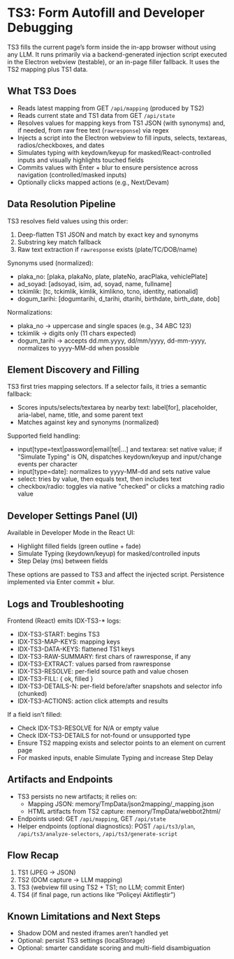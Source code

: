 # TS3: Form Autofill and Developer Debugging

TS3 fills the current page’s form inside the in-app browser without using any LLM. It runs primarily via a backend-generated injection script executed in the Electron webview (testable), or an in-page filler fallback. It uses the TS2 mapping plus TS1 data.

## What TS3 Does
- Reads latest mapping from GET `/api/mapping` (produced by TS2)
- Reads current state and TS1 data from GET `/api/state`
- Resolves values for mapping keys from TS1 JSON (with synonyms) and, if needed, from raw free text (`rawresponse`) via regex
- Injects a script into the Electron webview to fill inputs, selects, textareas, radios/checkboxes, and dates
- Simulates typing with keydown/keyup for masked/React-controlled inputs and visually highlights touched fields
- Commits values with Enter + blur to ensure persistence across navigation (controlled/masked inputs)
- Optionally clicks mapped actions (e.g., Next/Devam)

## Data Resolution Pipeline
TS3 resolves field values using this order:
1) Deep-flatten TS1 JSON and match by exact key and synonyms
2) Substring key match fallback
3) Raw text extraction if `rawresponse` exists (plate/TC/DOB/name)

Synonyms used (normalized):
- plaka_no: [plaka, plakaNo, plate, plateNo, aracPlaka, vehiclePlate]
- ad_soyad: [adsoyad, isim, ad, soyad, name, fullname]
- tckimlik: [tc, tckimlik, kimlik, kimlikno, tcno, identity, nationalid]
- dogum_tarihi: [dogumtarihi, d_tarihi, dtarihi, birthdate, birth_date, dob]

Normalizations:
- plaka_no → uppercase and single spaces (e.g., 34 ABC 123)
- tckimlik → digits only (11 chars expected)
- dogum_tarihi → accepts dd.mm.yyyy, dd/mm/yyyy, dd-mm-yyyy, normalizes to yyyy-MM-dd when possible

## Element Discovery and Filling
TS3 first tries mapping selectors. If a selector fails, it tries a semantic fallback:
- Scores inputs/selects/textarea by nearby text: label[for], placeholder, aria-label, name, title, and some parent text
- Matches against key and synonyms (normalized)

Supported field handling:
- input[type=text|password|email|tel|...] and textarea: set native value; if "Simulate Typing" is ON, dispatches keydown/keyup and input/change events per character
- input[type=date]: normalizes to yyyy-MM-dd and sets native value
- select: tries by value, then equals text, then includes text
- checkbox/radio: toggles via native "checked" or clicks a matching radio value

## Developer Settings Panel (UI)
Available in Developer Mode in the React UI:
- Highlight filled fields (green outline + fade)
- Simulate Typing (keydown/keyup) for masked/controlled inputs
- Step Delay (ms) between fields

These options are passed to TS3 and affect the injected script. Persistence implemented via Enter commit + blur.

## Logs and Troubleshooting
Frontend (React) emits IDX-TS3-* logs:
- IDX-TS3-START: begins TS3
- IDX-TS3-MAP-KEYS: mapping keys
- IDX-TS3-DATA-KEYS: flattened TS1 keys
- IDX-TS3-RAW-SUMMARY: first chars of rawresponse, if any
- IDX-TS3-EXTRACT: values parsed from rawresponse
- IDX-TS3-RESOLVE: per-field source path and value chosen
- IDX-TS3-FILL: { ok, filled }
- IDX-TS3-DETAILS-N: per-field before/after snapshots and selector info (chunked)
- IDX-TS3-ACTIONS: action click attempts and results

If a field isn’t filled:
- Check IDX-TS3-RESOLVE for N/A or empty value
- Check IDX-TS3-DETAILS for not-found or unsupported type
- Ensure TS2 mapping exists and selector points to an element on current page
- For masked inputs, enable Simulate Typing and increase Step Delay

## Artifacts and Endpoints
- TS3 persists no new artifacts; it relies on:
  - Mapping JSON: memory/TmpData/json2mapping/<base>_mapping.json
  - HTML artifacts from TS2 capture: memory/TmpData/webbot2html/
- Endpoints used: GET `/api/mapping`, GET `/api/state`
- Helper endpoints (optional diagnostics): POST `/api/ts3/plan`, `/api/ts3/analyze-selectors`, `/api/ts3/generate-script`

## Flow Recap
1) TS1 (JPEG → JSON)
2) TS2 (DOM capture → LLM mapping)
3) TS3 (webview fill using TS2 + TS1; no LLM; commit Enter)
4) TS4 (if final page, run actions like “Poliçeyi Aktifleştir”)

## Known Limitations and Next Steps
- Shadow DOM and nested iframes aren’t handled yet
- Optional: persist TS3 settings (localStorage)
- Optional: smarter candidate scoring and multi-field disambiguation
